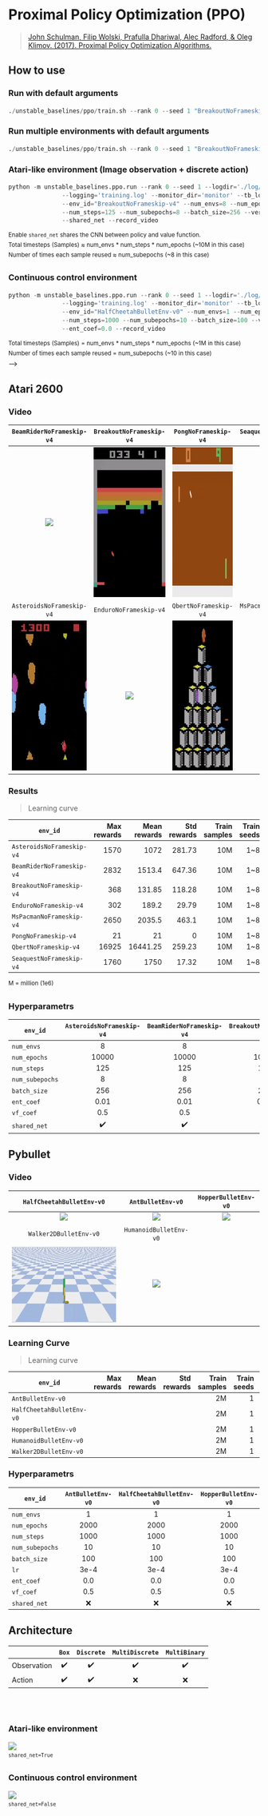 # Proximal Policy Optimization (PPO)

> [John Schulman, Filip Wolski, Prafulla Dhariwal, Alec Radford, & Oleg Klimov. (2017). Proximal Policy Optimization Algorithms.](https://arxiv.org/abs/1707.06347)


## How to use

### Run with default arguments
```python
./unstable_baselines/ppo/train.sh --rank 0 --seed 1 "BreakoutNoFrameskip-v4"
```

### Run multiple environments with default arguments
```python
./unstable_baselines/ppo/train.sh --rank 0 --seed 1 "BreakoutNoFrameskip-v4" "SeaquestNoFrameskip-v4" "PongNoFrameskip-v4"
```

### Atari-like environment (Image observation + discrete action)
```python
python -m unstable_baselines.ppo.run --rank 0 --seed 1 --logdir='./log/{env_id}/ppo/{rank}' \
               --logging='training.log' --monitor_dir='monitor' --tb_logdir='' --model_dir='model' \
               --env_id="BreakoutNoFrameskip-v4" --num_envs=8 --num_epochs=10000 \
               --num_steps=125 --num_subepochs=8 --batch_size=256 --verbose=2 \
               --shared_net --record_video
```
<sup>Enable `shared_net` shares the CNN between policy and value function.</sup><br/>
<sup>Total timesteps (Samples) ≈ num_envs * num_steps * num_epochs (~10M in this case)</sup><br>
<sup>Number of times each sample reused ≈ num_subepochs (~8 in this case)</sup><br>

### Continuous control environment
```python
python -m unstable_baselines.ppo.run --rank 0 --seed 1 --logdir='./log/{env_id}/ppo/{rank}' \
               --logging='training.log' --monitor_dir='monitor' --tb_logdir='' --model_dir='model' \
               --env_id="HalfCheetahBulletEnv-v0" --num_envs=1 --num_epochs=1000 \
               --num_steps=1000 --num_subepochs=10 --batch_size=100 --verbose=2 \
               --ent_coef=0.0 --record_video
```
<sup>Total timesteps (Samples) = num_envs * num_steps * num_epochs (~1M in this case)</sup><br>
<sup>Number of times each sample reused = num_subepochs (~10 in this case)</sup><br> -->

## Atari 2600

### Video


| `BeamRiderNoFrameskip-v4` | `BreakoutNoFrameskip-v4` | `PongNoFrameskip-v4`  | `SeaquestNoFrameskip-v4` |
|:-------------------------:|:------------------------:|:---------------------:|:------------------------:|
|<img src="https://github.com/Ending2015a/unstable_baselines_assets/blob/master/images/ppo.BeamRiderNoFrameskip-v4.eval.gif" height=300px>|<img src="https://github.com/Ending2015a/unstable_baselines_assets/blob/master/images/ppo.BreakoutNoFrameskip-v4.eval.gif" height=300px>|<img src="https://github.com/Ending2015a/unstable_baselines_assets/blob/master/images/ppo.PongNoFrameskip-v4.eval.gif" height=300px>|<img src="https://github.com/Ending2015a/unstable_baselines_assets/blob/master/images/ppo.SeaquestNoFrameskip-v4.eval.gif" height=300px>|
| `AsteroidsNoFrameskip-v4` | `EnduroNoFrameskip-v4`   | `QbertNoFrameskip-v4` | `MsPacmanNoFrameskip-v4` |
|<img src="https://github.com/Ending2015a/unstable_baselines_assets/blob/master/images/ppo.AsteroidsNoFrameskip-v4.eval.gif" height=300px>|<img src="https://github.com/Ending2015a/unstable_baselines_assets/blob/master/images/ppo.EnduroNoFrameskip-v4.eval.gif" height=300px>|<img src="https://github.com/Ending2015a/unstable_baselines_assets/blob/master/images/ppo.QbertNoFrameskip-v4.eval.gif" height=300px>|<img src="https://github.com/Ending2015a/unstable_baselines_assets/blob/master/images/ppo.MsPacmanNoFrameskip-v4.eval.gif" height=300px>|


### Results

> Learning curve

| `env_id`                  | Max rewards | Mean rewards | Std rewards | Train samples | Train seeds | Eval episodes | Eval seed |
|---------------------------|------------:|-------------:|------------:|--------------:|------------:|--------------:|----------:|
| `AsteroidsNoFrameskip-v4` |        1570 |         1072 |      281.73 |           10M |         1~8 |            20 |         0 |
| `BeamRiderNoFrameskip-v4` |        2832 |       1513.4 |      647.36 |           10M |         1~8 |            20 |         0 |
| `BreakoutNoFrameskip-v4`  |         368 |       131.85 |      118.28 |           10M |         1~8 |            20 |         0 |
| `EnduroNoFrameskip-v4`    |         302 |        189.2 |       29.79 |           10M |         1~8 |            20 |         0 |
| `MsPacmanNoFrameskip-v4`  |        2650 |       2035.5 |       463.1 |           10M |         1~8 |            20 |         0 |
| `PongNoFrameskip-v4`      |          21 |           21 |           0 |           10M |         1~8 |            20 |         0 |
| `QbertNoFrameskip-v4`     |       16925 |     16441.25 |      259.23 |           10M |         1~8 |            20 |         0 |
| `SeaquestNoFrameskip-v4`  |        1760 |         1750 |       17.32 |           10M |         1~8 |            20 |         0 |

<sup>M = million (1e6)</sup><br>

### Hyperparametrs

| `env_id`        | `AsteroidsNoFrameskip-v4` | `BeamRiderNoFrameskip-v4` | `BreakoutNoFrameskip-v4` | `EnduroNoFrameskip-v4` | `MsPacmanNoFrameskip-v4` | `PongNoFrameskip-v4` | `QbertNoFrameskip-v4` | `SeaquestNoFrameskip-v4` |
|-----------------|:-------------------------:|:-------------------------:|:------------------------:|:----------------------:|:------------------------:|:--------------------:|:---------------------:|:------------------------:|
| `num_envs`      |             8             |             8             |             8            |            8           |             8            |           8          |           8           |             8            |
| `num_epochs`    |           10000           |           10000           |           10000          |          10000         |           10000          |         10000        |         10000         |           10000          |
| `num_steps`     |            125            |            125            |            125           |           125          |            125           |          125         |          125          |            125           |
| `num_subepochs` |             8             |             8             |             8            |            8           |             8            |           8          |           8           |             8            |
| `batch_size`    |            256            |            256            |            256           |           256          |            256           |          256         |          256          |            256           |
| `ent_coef`      |            0.01           |            0.01           |           0.01           |          0.01          |           0.01           |         0.01         |          0.01         |           0.01           |
| `vf_coef`       |            0.5            |            0.5            |            0.5           |           0.5          |            0.5           |          0.5         |          0.5          |            0.5           |
| `shared_net`    |     :heavy_check_mark:    |     :heavy_check_mark:    |    :heavy_check_mark:    |   :heavy_check_mark:   |    :heavy_check_mark:    |  :heavy_check_mark:  |   :heavy_check_mark:  |    :heavy_check_mark:    |


## Pybullet

### Video

|`HalfCheetahBulletEnv-v0`|`AntBulletEnv-v0`|`HopperBulletEnv-v0`
|:-:|:-:|:-:|
|<img src="https://github.com/Ending2015a/unstable_baselines_assets/blob/master/images/ppo.HalfCheetahBulletEnv-v0.eval.gif" />|<img src="https://github.com/Ending2015a/unstable_baselines_assets/blob/master/images/ppo.AntBulletEnv-v0.eval.gif" />|<img src="https://github.com/Ending2015a/unstable_baselines_assets/blob/master/images/ppo.HopperBulletEnv-v0.eval.gif" />|
|`Walker2DBulletEnv-v0`|`HumanoidBulletEnv-v0`||
|<img src="https://github.com/Ending2015a/unstable_baselines_assets/blob/master/images/ppo.Walker2DBulletEnv-v0.eval.gif" />|<img src="https://github.com/Ending2015a/unstable_baselines_assets/blob/master/images/ppo.HumanoidBulletEnv-v0.eval.gif" />||

### Learning Curve

> Learning curve

| `env_id`                  | Max rewards | Mean rewards | Std rewards | Train samples | Train seeds | Eval episodes | Eval seed |
|---------------------------|------------:|-------------:|------------:|--------------:|------------:|--------------:|----------:|
| `AntBulletEnv-v0`         |             |              |             |            2M |           1 |            20 |         0 |
| `HalfCheetahBulletEnv-v0` |             |              |             |            2M |           1 |            20 |         0 |
| `HopperBulletEnv-v0`      |             |              |             |            2M |           1 |            20 |         0 |
| `HumanoidBulletEnv-v0`    |             |              |             |            2M |           1 |            20 |         0 |
| `Walker2DBulletEnv-v0`    |             |              |             |            2M |           1 |            20 |         0 |


### Hyperparametrs

| `env_id`        | `AntBulletEnv-v0` | `HalfCheetahBulletEnv-v0` | `HopperBulletEnv-v0` | `HumanoidBulletEnv-v0` | `Walker2DBulletEnv-v0` |
|-----------------|:-----------------:|:-------------------------:|:--------------------:|:----------------------:|:----------------------:|
| `num_envs`      |         1         |             1             |           1          |            4           |            1           |
| `num_epochs`    |        2000       |            2000           |         2000         |          2000          |          2000          |
| `num_steps`     |        1000       |            1000           |         1000         |          1000          |          1000          |
| `num_subepochs` |         10        |             10            |          10          |           10           |           10           |
| `batch_size`    |        100        |            100            |          100         |           100          |           100          |
| `lr`            |        3e-4       |            3e-4           |         3e-4         |          3e-4          |          3e-4          |
| `ent_coef`      |        0.0        |            0.0            |          0.0         |           0.0          |           0.0          |
| `vf_coef`       |        0.5        |            0.5            |          0.5         |           0.5          |           0.5          |
| `shared_net`    |        :x:        |            :x:            |          :x:         |           :x:          |           :x:          |

## Architecture

|             |        `Box`       |     `Discrete`     |   `MultiDiscrete`  |    `MultiBinary`   |
|-------------|:------------------:|:------------------:|:------------------:|:------------------:|
| Observation | :heavy_check_mark: | :heavy_check_mark: | :heavy_check_mark: | :heavy_check_mark: |
| Action      | :heavy_check_mark: | :heavy_check_mark: |         :x:        |         :x:        |

<br/>
<br/>

### Atari-like environment
![](https://g.gravizo.com/source/svg/ppo_discrete?https%3A%2F%2Fraw.githubusercontent.com%2FEnding2015a%2Funstable_baselines_assets%2Fmaster%2Fscripts%2Farch%2Fppo.arch.md)
<br/>
<sup>`shared_net=True`</sup><br/>

### Continuous control environment
![](https://g.gravizo.com/source/svg/ppo_continuous?https%3A%2F%2Fraw.githubusercontent.com%2FEnding2015a%2Funstable_baselines_assets%2Fmaster%2Fscripts%2Farch%2Fppo.arch.md)
<br/>
<sup>`shared_net=False`</sup><br/>
